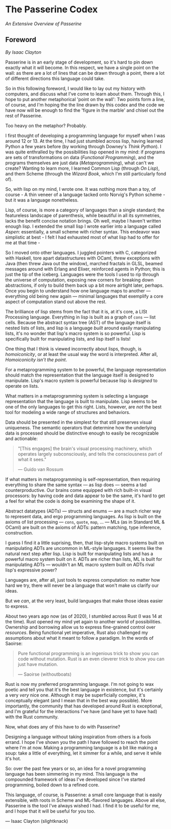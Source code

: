 # The Passerine Codex
*An Extensive Overview of Passerine*

## Foreword
*By Isaac Clayton*

Passerine is in an early stage of development, so it's hard to pin down exactly what it will become. In this respect, we have a single point on the wall: as there are a lot of lines that can be drawn through a point, there a lot of different directions this language could take.

So in this following foreword, I would like to lay out my history with computers, and discuss what I've come to learn about them. Through this, I hope to put another metaphorical 'point on the wall': Two points form a line, of course, and I'm hoping the the line drawn by this codex and the code we have now will be enough to find the 'figure in the marble' and chisel out the rest of Passerine.

Too heavy on the metaphor? Probably.

I first thought of developing a programming language for myself when I was around 12 or 13. At the time, I had just stumbled across lisp, having learned Python a few years before (by working through Downey's *Think Python*). I was quite enthralled by the possibilities lisp opened in my mind: if programs are sets of transformations on data (*Functional Programming*), and the programs themselves are just data (*Metaprogramming*), what can't we create? Wanting to learn more, I learned Common Lisp (through *On Lisp*), and them Scheme (through the *Wizard Book*, which I'm still particularly fond of).

So, with lisp on my mind, I wrote one. It was nothing more than a toy, of course - A thin veneer of a language tacked onto Norvig's Python scheme - but it was a language nonetheless.

Lisp, of course, is more a category of languages than a single standard; the featureless landscape of parenthesis, while beautiful in all its symmetries, lacks the benefit concise notation brings. Oh well, maybe I haven't written enough lisp. I extended the small lisp I wrote earlier into a language called *Aspen*: essentially, a small scheme with richer syntax. This endeavor was simplistic at best - I felt I had exhausted most of what lisp had to offer for me at that time -

So I moved onto other languages. I juggled pointers with C, categorized with Haskell, tore apart datastructures with OCaml, threw exceptions with Java (then threw Java out the window), marched fractals in GLSL, beamed messages around with Erlang and Elixer, reinforced agents in Python; this is just the tip of the iceberg. Languages were the tools I used to rip through the universe of computation, exposing new corners for breaking down abstractions, if only to build them back up a bit more airtight later, perhaps. Once you begin to understand how one language maps to another — everything old being new again — minimal languages that exemplify a core aspect of computation stand out above the rest.

The brilliance of lisp stems from the fact that it is, at it's core, a LISt Processing language. Everything in lisp is built as a graph of `cons` — list cells. Because the abstract syntax tree (AST) of the language itself is nested lists of lists, and lisp is a language *built* around easily manipulating lists, it's no wonder that lisp's macro system is so powerful. Lisp is specifically built for manipulating lists, and lisp itself is lists!

One thing that I think is viewed incorrectly about lisps, though, is *homoiconicity*, or at least the usual way the word is interpreted. After all, *Homoiconicity isn’t the point*. 

For a metaprogramming system to be powerful, the language representation should match the representation that the language itself is designed to manipulate. Lisp's macro system is powerful because lisp is *designed* to operate on lists.

What matters in a metaprogramming system is selecting a language representation that the language is built to manipulate. Lisp seems to be one of the only languages to get this right. Lists, however, are *not* the best tool for modeling a wide range of structures and behaviors. 

Data should be presented in the simplest for that still preserves visual uniqueness. The semantic operators that determine how the underlying data is processed should be distinctive enough to easily be recognizable and actionable:

> "[This engages] the brain's visual processing machinery, which operates largely subconsciously, and tells the consciousness part of what it sees."
>
> — Guido van Rossum

If what matters in metaprogramming is self-representation, then requiring everything to share the same syntax — as lisp does — seems a tad counterproductive. Our brains come equipped with rich built-in visual processors: by having code and data appear to be the same, it's hard to get a feel for what the code is doing be examining the shape of it.

Abstract datatypes (ADTs) — structs and enums — are a much richer way to represent data, and ergo programming languages. As lisp is built on the axioms of list processing — `cons`, `quote`, `map`, ... — MLs (as in Standard ML & OCaml) are built on the axioms of ADTs: pattern matching, type inference, construction.

I guess I find it a little suprising, then, that lisp-style macro systems built on manipulating ADTs are uncommon in ML-style languages. It seems like the natural next step after lisp. Lisp is built for manipulating lists and has a powerful macro system built on it. ADTs are richer than lists, ML is built for manipulating ADTs — wouldn't an ML macro system built on ADTs rival lisp's expressive power?

Languages are, after all, just tools to express computation: no matter how hard we try, there will never be a language that won't make us clarify our ideas.

But we *can*, at the very least, build languages that make those ideas easier to express.

About two years ago now (as of 2020), I stumbled across Rust (I was 14 at the time). Rust opened my mind yet again to another world of possibilities. Ownership and borrowing allow us to express fine-grained control over *resources*. Being functional yet imperative, Rust also challenged my assumptions about what it meant to follow a paradigm. In the words of Saoirse:

> Pure functional programming is an ingenious trick to show you can code without mutation. Rust is an even cleverer trick to show you can just have mutation.
>
> — Saoirse (withoutboats)

Rust is now my preferred programming language. I'm not going to wax poetic and tell you that it's the best language in existence, but it's certainly a very *very* nice one. Although it may be superficially complex, it's conceptually elegant (and I mean that in the best way possible). More importantly, the community that has developed around Rust is exceptional, and I'm grateful for the interactions I've have (and have yet to have had) with the Rust community.

Now, what does any of this have to do with Passerine?

Designing a language without taking inspiration from others is a fools errand. I hope I've shown you the path I have followed to reach the point where I'm at now. Making a programming language is a bit like making a soup: take a little of everything, let it simmer for a while, and serve it while it's hot.

So: over the past few years or so, an idea for a novel programming language has been simmering in my mind. This language is the compounded framework of ideas I've developed since I've started programming, boiled down to a refined core.

This language, of course, is Passerine: a small core language that is easily extensible, with roots in Scheme and ML-flavored languages. Above all else, Passerine is the tool I've always wished I had. I find it to be useful for me, and I hope that it will be useful for you too.

— Isaac Clayton (slightknack)
